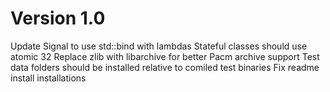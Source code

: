 # Version 1.0

Update Signal to use std::bind with lambdas
Stateful classes should use atomic 32
Replace zlib with libarchive for better Pacm archive support
Test data folders should be installed relative to comiled test binaries
Fix readme install installations


